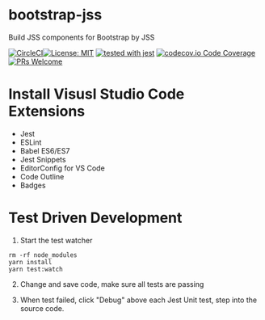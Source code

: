 bootstrap-jss
=============
Build JSS components for Bootstrap by JSS

[![CircleCI](https://circleci.com/gh/sammi/bootstrap-jss/tree/master.svg?style=svg)](https://circleci.com/gh/sammi/bootstrap-jss/tree/master)[![License: MIT](https://img.shields.io/badge/License-MIT-yellow.svg)](https://opensource.org/licenses/MIT)
[![tested with jest](https://img.shields.io/badge/tested_with-jest-99424f.svg)](https://github.com/facebook/jest)
[![codecov.io Code Coverage](https://img.shields.io/codecov/c/github/sammi/bootstrap-jss.svg?maxAge=2592000)](https://codecov.io/github/sammi/bootstrap-jss?branch=master)
[![PRs Welcome](https://img.shields.io/badge/PRs-welcome-brightgreen.svg)](https://reactjs.org/docs/how-to-contribute.html#your-first-pull-request)

# Install Visusl Studio Code Extensions

* Jest
* ESLint
* Babel ES6/ES7
* Jest Snippets
* EditorConfig for VS Code
* Code Outline
* Badges

# Test Driven Development

1. Start the test watcher
```node
rm -rf node_modules
yarn install
yarn test:watch
```
2. Change and save code, make sure all tests are passing

3. When test failed, click "Debug" above each Jest Unit test, step into the source code.
